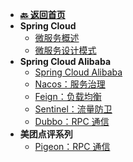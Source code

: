 <!-- 侧边栏 _sidebar.md -->

+ [**:back: 返回首页**](/basic/index.md)
+ **Spring Cloud**
    + [微服务概述](/basic/backend/spring-cloud/spring-cloud/1_spring_cloud_overview.md)
    + [微服务设计模式](/basic/backend/spring-cloud/spring-cloud/2_spring_cloud_design_pattern.md)
+ **Spring Cloud Alibaba**
    + [Spring Cloud Alibaba](/basic/backend/spring-cloud/spring-cloud-alibaba/1_spring_cloud_alibaba.md)
    + [Nacos：服务治理](/basic/backend/spring-cloud/spring-cloud-alibaba/2_spring_cloud_nacos.md)
    + [Feign：负载均衡](/basic/backend/spring-cloud/spring-cloud-alibaba/3_spring_cloud_feign.md)
    + [Sentinel：流量防卫](/basic/backend/spring-cloud/spring-cloud-alibaba/4_spring_cloud_sentinel.md)
    + [Dubbo：RPC 通信](/basic/backend/spring-cloud/spring-cloud-alibaba/5_spring_cloud_dubbo.md)
+ **美团点评系列**
    + [Pigeon：RPC 通信](/basic/backend/spring-cloud/spring-cloud-dianping/1_pigeon.md)

